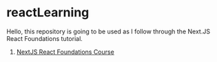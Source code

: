 # reactLearning
Hello, this repository is going to be used as I follow through the Next.JS React Foundations tutorial.
1. [NextJS React Foundations Course](https://nextjs.org/learn/react-foundations)
